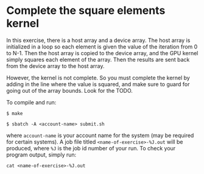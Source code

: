 # Complete the square elements kernel

In this exercise, there is a host array and a device array. The host array is initialized in a loop so each element is given the value of the iteration from 0 to N-1. Then the host array is copied to the device array, and the GPU kernel simply squares each element of the array. Then the results are sent back from the device array to the host array.

However, the kernel is not complete. So you must complete the kernel by adding in the line where the value is squared, and make sure to guard for going out of the array bounds. Look for the TODO.

To compile and run:
```
$ make

$ sbatch -A <account-name> submit.sh
```
where `account-name` is your account name for the system (may be required for certain systems). A job file titled `<name-of-exercise>-%J.out` will be produced, where `%J` is the job id number of your run. To check your program output, simply run:
```
cat <name-of-exercise>-%J.out
```


